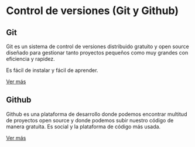 # Control de versiones (Git y Github)

## Git

Git es un sistema de control de versiones distribuido gratuito y open source diseñado para gestionar
tanto proyectos pequeños como muy grandes con eficiencia y rapidez.

Es fácil de instalar y fácil de aprender.

[Ver más](git.md)

## Github

Github es una plataforma de desarrollo donde podemos encontrar multitud de proyectos open source y donde
podemos subir nuestro código de manera gratuita. Es social y la plataforma de código más usada.

[Ver más](github.md)
